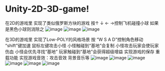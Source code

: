 # Unity-2D-3D-game!
在2D的游戏里 实现了类似俄罗斯方块的游戏 按↑ ↓ ← →控制飞机碰撞小球 如果是黑色小球则消除之
![image](https://github.com/HelloLeexy/Unity-2D-3D-game/assets/76617194/916f9e65-3dd1-4461-a151-d8ae9337f593)
![image](https://github.com/HelloLeexy/Unity-2D-3D-game/assets/76617194/2a816cb7-3258-44db-90dc-ae209b561a89)
![image](https://github.com/HelloLeexy/Unity-2D-3D-game/assets/76617194/dded687b-b8bf-4239-a937-e8bed8cdb2ff)

在3D的游戏里 实现了Low-POLY的风格场景 按 “W S A D"控制角色移动 “shift”键加速 鼠标左键攻击小怪
小怪触碰到“基地”会复制
小怪攻击玩家会使玩家伤血
小怪会优先寻找“基地”
玩家触碰到“基地”会获得超级增益
实现游戏的保存 重载功能
实现游戏音效：攻击音效 背景音乐等
![image](https://github.com/HelloLeexy/Unity-2D-3D-game/assets/76617194/122c3af3-49b1-465e-82c8-3a0d8e9e6e9e)
![image](https://github.com/HelloLeexy/Unity-2D-3D-game/assets/76617194/3e09220d-6819-405f-8534-ec5d065cc938)
![image](https://github.com/HelloLeexy/Unity-2D-3D-game/assets/76617194/3db3557a-0dce-4960-b5d9-ef22cd32be3a)
![image](https://github.com/HelloLeexy/Unity-2D-3D-game/assets/76617194/2451e40f-0c7e-4723-8eb9-7247395f18c1)
![image](https://github.com/HelloLeexy/Unity-2D-3D-game/assets/76617194/e332c6cc-32d8-4189-bef9-55a61ae82986)
![image](https://github.com/HelloLeexy/Unity-2D-3D-game/assets/76617194/c47b730c-474f-45aa-bd27-e7d578ae71f5)




